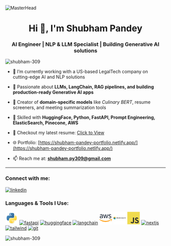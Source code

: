 ![MasterHead](https://user-images.githubusercontent.com/36594527/117921831-c3d32c80-b334-11eb-8bab-a423ac34272a.png)

<h1 align="center">Hi 👋, I'm Shubham Pandey</h1>
<h3 align="center">AI Engineer | NLP & LLM Specialist | Building Generative AI solutions</h3>

<p align="left"> <img src="https://komarev.com/ghpvc/?username=shubham-309&label=Profile%20views&color=0e75b6&style=flat" alt="shubham-309" /> </p>

- 🔭 I’m currently working with a US-based LegalTech company on cutting-edge AI and NLP solutions

- 🤖 Passionate about **LLMs, LangChain, RAG pipelines, and building production-ready Generative AI apps**

- 🧠 Creator of **domain-specific models** like *Culinary BERT*, resume screeners, and meeting summarization tools

- 🧰 Skilled with **HuggingFace, Python, FastAPI, Prompt Engineering, ElasticSearch, Pinecone, AWS**

- 📄 Checkout my latest resume: [Click to View](https://drive.google.com/file/d/1Q7sRxA4uZdj4ZsLQtRIrPyVZXSiC85XA/view?usp=sharing)

- 🌐 Portfolio: [https://shubham-pandey-portfolio.netlify.app/](https://shubham-pandey-portfolio.netlify.app/)

- 📫 Reach me at: **shubham.py309@gmail.com**

---

<h3 align="left">Connect with me:</h3>
<p align="left">
<a href="https://www.linkedin.com/in/shubham-pandey-792a321bb/" target="blank">
  <img align="center" src="https://raw.githubusercontent.com/rahuldkjain/github-profile-readme-generator/master/src/images/icons/Social/linked-in-alt.svg" alt="linkedin" height="30" width="40" />
</a>
</p>

<h3 align="left">Languages & Tools I Use:</h3>
<p align="left">
  <a href="https://www.python.org/" target="_blank"><img src="https://raw.githubusercontent.com/devicons/devicon/master/icons/python/python-original.svg" alt="python" width="40" height="40"/></a>
  <a href="https://fastapi.tiangolo.com/" target="_blank"><img src="https://cdn.worldvectorlogo.com/logos/fastapi.svg" alt="fastapi" width="40" height="40"/></a>
  <a href="https://huggingface.co/" target="_blank"><img src="https://huggingface.co/front/assets/huggingface_logo-noborder.svg" alt="huggingface" width="40" height="40"/></a>
  <a href="https://langchain.com/" target="_blank"><img src="https://avatars.githubusercontent.com/u/107672957?s=200&v=4" alt="langchain" width="40" height="40"/></a>
  <a href="https://aws.amazon.com/" target="_blank"><img src="https://raw.githubusercontent.com/devicons/devicon/master/icons/amazonwebservices/amazonwebservices-original-wordmark.svg" alt="aws" width="40" height="40"/></a>
  <a href="https://www.elastic.co/" target="_blank"><img src="https://raw.githubusercontent.com/devicons/devicon/master/icons/elasticsearch/elasticsearch-original-wordmark.svg" alt="elasticsearch" width="40" height="40"/></a>
  <a href="https://www.javascript.com/" target="_blank"><img src="https://raw.githubusercontent.com/devicons/devicon/master/icons/javascript/javascript-original.svg" alt="javascript" width="40" height="40"/></a>
  <a href="https://nextjs.org/" target="_blank"><img src="https://cdn.worldvectorlogo.com/logos/nextjs-2.svg" alt="nextjs" width="40" height="40"/></a>
  <a href="https://tailwindcss.com/" target="_blank"><img src="https://www.vectorlogo.zone/logos/tailwindcss/tailwindcss-icon.svg" alt="tailwind" width="40" height="40"/></a>
  <a href="https://git-scm.com/" target="_blank"><img src="https://www.vectorlogo.zone/logos/git-scm/git-scm-icon.svg" alt="git" width="40" height="40"/></a>
</p>

<p><img align="center" src="https://github-readme-stats.vercel.app/api/top-langs?username=shubham-309&show_icons=true&locale=en&layout=compact" alt="shubham-309" /></p>
